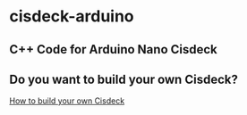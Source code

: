 # cisdeck-arduino

## C++ Code for Arduino Nano Cisdeck

## Do you want to build your own Cisdeck?

[How to build your own Cisdeck](https://github.com/CisDeck/cisdeck-arduino/wiki)
